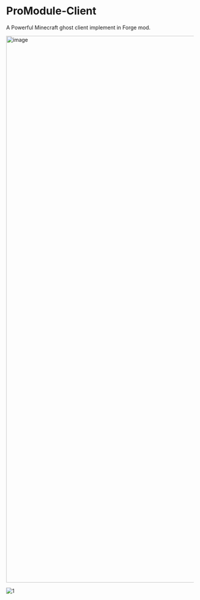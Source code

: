 # ProModule-Client
A Powerful Minecraft ghost client implement in Forge mod.

<img width="1468" alt="image" src="https://github.com/user-attachments/assets/8406bab6-df0d-45a1-8f4e-6dcac1f70656">


![1](https://user-images.githubusercontent.com/47351250/186875057-91d7a2d8-64ea-4115-bf0f-aa347cea8433.png)    


